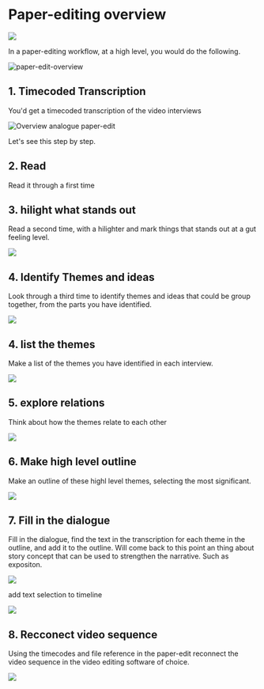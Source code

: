 # Paper-editing overview

![](../assets/paper-editing-logos.png)

In a paper-editing workflow, at a high level, you would do the following.

![paper-edit-overview](../assets/paper-edit-overview.png)

## 1. Timecoded Transcription

You'd get a timecoded transcription of the video interviews

![Overview analogue paper-edit](../assets/3_interviews_with_Transcriptions.png)

Let's see this step by step.

## 2. Read

Read it through a first time

## 3. hilight what stands out

Read a second time, with a hilighter and mark things that stands out at a gut feeling level.

![](../assets/3_interviews_transcriptions_and_hlighter.png)

## 4. Identify Themes and ideas

Look through a third time to identify themes and ideas that could be group together, from the parts you have identified.

![](../assets/3_interviews_transcriptions_and_pen.png)

## 4. list the themes

Make a list of the themes you have identified in each interview.

![](../assets/list_key_topics.png)

## 5. explore relations

Think about how the themes relate to each other

![](../assets/group_and_explore_relations.png)

## 6. Make high level outline

Make an outline of these highl level themes, selecting the most significant.

![](../assets/make_step_outline.png)

## 7. Fill in the dialogue

Fill in the dialogue, find the text in the transcription for each theme in the outline, and add it to the outline. Will come back to this point an thing about story concept that can be used to strengthen the narrative. Such as expositon.

![](../assets/fill_in_the_dialogue_1_.png)

add text selection to timeline

![](https://github.com/pietrop/book-how-to-tell-compelling-stories-out-of-video-interviews/tree/2a15c347c1dead9f9e66f25720b97622bc03dfda/assets/fill_in_thevdialogue_2.png)

## 8. Recconect video sequence

Using the timecodes and file reference in the paper-edit reconnect the video sequence in the video editing software of choice.

![](../assets/video_sequence.png)
